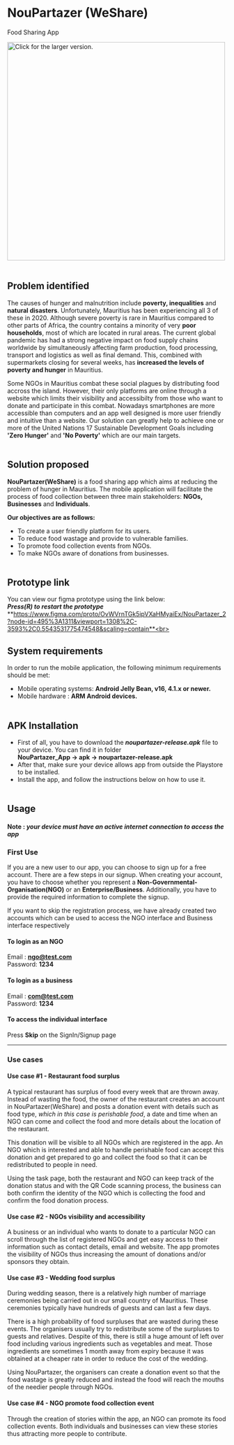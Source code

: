 # NouPartazer (WeShare)
Food Sharing App

<a href="https://drive.google.com/uc?export=view&id=1SLaJFSs542l1HZ7zWxCYHRHsTtjOOzHO"><img src="https://drive.google.com/uc?export=view&id=1SLaJFSs542l1HZ7zWxCYHRHsTtjOOzHO" style="width: 500px; max-width: 100%; height: auto" title="Click for the larger version." /></a><br><br>

## **Problem identified**
The causes of hunger and malnutrition include **poverty, inequalities** and **natural disasters**. Unfortunately, Mauritius has been experiencing all 3 of these in 2020. Although severe poverty is rare in Mauritius compared to other parts of Africa, the country contains a minority of very **poor households**, most of which are located in rural areas. The current global pandemic has had a strong negative impact on food supply chains worldwide by simultaneously affecting farm production, food processing, transport and logistics as well as final demand. This, combined with supermarkets closing for several weeks, has **increased the levels of poverty and hunger** in Mauritius.

Some NGOs in Mauritius combat these social plagues by distributing food accross the island. However, their only platforms are online through a website which limits their visibility and accessibilty from those who want to donate and participate in this combat. Nowadays smartphones are more accessible than computers and an app well designed is more user friendly and intuitive than a website. Our solution can greatly help to achieve one or more of the United Nations 17 Sustainable Development Goals including **'Zero Hunger'** and **'No Poverty'** which are our main targets.<br><br>

## **Solution proposed**
**NouPartazer(WeShare)** is a food sharing app which aims at reducing the problem of hunger in Mauritius. The mobile application will facilitate the process of food collection between three main stakeholders: **NGOs, Businesses** and **Individuals**.

**Our objectives are as follows:**
- To create a user friendly platform for its users.
- To reduce food wastage and provide to vulnerable families.
- To promote food collection events from NGOs.
- To make NGOs aware of donations from businesses.<br><br>

## **Prototype link**
You can view our figma prototype using the link below:<br>
***Press(R) to restart the prototype*** <br>
**https://www.figma.com/proto/OvWVrnTGk5ipVXaHMyaiEx/NouPartazer_2?node-id=495%3A1311&viewport=1308%2C-3593%2C0.5543531775474548&scaling=contain**<br><br>

## **System requirements**
In order to run the mobile application, the following minimum requirements should be met:
- Mobile operating systems: **Android Jelly Bean, v16, 4.1.x or newer.**
- Mobile hardware         : **ARM Android devices.**<br><br>

## **APK Installation**
- First of all, you have to download the ***noupartazer-release.apk*** file to your device. You can find it in folder <br>**NouPartazer_App -> apk -> noupartazer-release.apk**
- After that, make sure your device allows app from outside the Playstore to be installed.
- Install the app, and follow the instructions below on how to use it.<br><br>

## **Usage**
#### Note : *your device must have an active internet connection to access the app*
### First Use
If you are a new user to our app, you can choose to sign up for a free account. There are a few steps in our signup. When creating your account, you have to choose whether you represent a **Non-Governmental-Organisation(NGO)** or an **Enterprise/Business**. Additionally, you have to provide the required information to complete the signup.

If you want to skip the registration process, we have already created two accounts which can be used to access the NGO interface and Business interface respectively

#### To login as an NGO
Email   : **ngo@test.com**<br>
Password: **1234**</br>

#### To login as a business
Email   : **com@test.com**<br>
Password: **1234**</br>

#### To access the individual interface
Press **Skip** on the SignIn/Signup page

---

### **Use cases**
#### Use case #1 - Restaurant food surplus
A typical restaurant has surplus of food every week that are thrown away. Instead of wasting the food, the owner of the restaurant creates an account in NouPartazer(WeShare) and posts a donation event with details such as food type, *which in this case is perishable food*, a date and time when an NGO can come and collect the food and more details about the location of the restaurant.<br>

This donation will be visible to all NGOs which are registered in the app. An NGO which is interested and able to handle perishable food can accept this donation and get prepared to go and collect the food so that it can be redistributed to people in need.

Using the task page, both the restaurant and NGO can keep track of the donation status and with the QR Code scanning process, the business can both confirm the identity of the NGO which is collecting the food and confirm the food donation process.

#### Use case #2 - NGOs visibility and accessibility
A business or an individual who wants to donate to a particular NGO can scroll through the list of registered NGOs and get easy access to their information such as contact details, email and website. The app promotes the visibility of NGOs thus increasing the amount of donations and/or sponsors they obtain.

#### Use case #3 - Wedding food surplus
During wedding season, there is a relatively high number of marriage ceremonies being carried out in our small country of Mauritius. These ceremonies typically have hundreds of guests and can last a few days.

There is a high probability of food surpluses that are wasted during these events. The organisers usually try to redistribute some of the surpluses to guests and relatives. Despite of this, there is still a huge amount of left over food including various ingredients such as vegetables and meat. Those ingredients are sometimes 1 month away from expiry because it was obtained at a cheaper rate in order to reduce the cost of the wedding.

Using NouPartazer, the organisers can create a donation event so that the food wastage is greatly reduced and instead the food will reach the mouths of the needier people through NGOs.

#### Use case #4 - NGO promote food collection event
Through the creation of stories within the app, an NGO can promote its food collection events. Both individuals and businesses can view these stories thus attracting more people to contribute.
